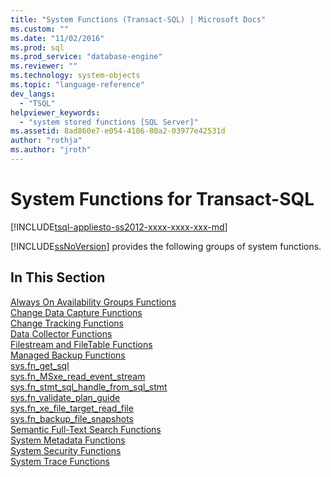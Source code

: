 ```yaml
---
title: "System Functions (Transact-SQL) | Microsoft Docs"
ms.custom: ""
ms.date: "11/02/2016"
ms.prod: sql
ms.prod_service: "database-engine"
ms.reviewer: ""
ms.technology: system-objects
ms.topic: "language-reference"
dev_langs: 
  - "TSQL"
helpviewer_keywords: 
  - "system stored functions [SQL Server]"
ms.assetid: 8ad860e7-e054-4186-80a2-03977e42531d
author: "rothja"
ms.author: "jroth"
---
```

# System Functions for Transact-SQL
[!INCLUDE[tsql-appliesto-ss2012-xxxx-xxxx-xxx-md](../../includes/tsql-appliesto-ss2012-xxxx-xxxx-xxx-md.md)]

  [!INCLUDE[ssNoVersion](../../includes/ssnoversion-md.md)] provides the following groups of system functions.  
  
## In This Section  
 [Always On Availability Groups Functions](../../relational-databases/system-functions/always-on-availability-groups-functions-transact-sql.md)  
 [Change Data Capture Functions](../../relational-databases/system-functions/change-data-capture-functions-transact-sql.md)  
 [Change Tracking Functions](../../relational-databases/system-functions/change-tracking-functions-transact-sql.md)  
 [Data Collector Functions](../../relational-databases/system-functions/data-collector-functions-transact-sql.md)  
 [Filestream and FileTable Functions](../../relational-databases/system-functions/filestream-and-filetable-functions-transact-sql.md)  
 [Managed Backup Functions](../../relational-databases/system-functions/managed-backup-functions-transact-sql.md)  
 [sys.fn_get_sql](../../relational-databases/system-functions/sys-fn-get-sql-transact-sql.md)  
 [sys.fn_MSxe_read_event_stream](../../relational-databases/system-functions/sys-fn-msxe-read-event-stream-transact-sql.md)  
 [sys.fn_stmt_sql_handle_from_sql_stmt](../../relational-databases/system-functions/sys-fn-stmt-sql-handle-from-sql-stmt-transact-sql.md)  
 [sys.fn_validate_plan_guide](../../relational-databases/system-functions/sys-fn-validate-plan-guide-transact-sql.md)  
 [sys.fn_xe_file_target_read_file](../../relational-databases/system-functions/sys-fn-xe-file-target-read-file-transact-sql.md)  
 [sys.fn_backup_file_snapshots](../../relational-databases/system-functions/sys-fn-db-backup-file-snapshots-transact-sql.md)  
 [Semantic Full-Text Search Functions](../../relational-databases/system-functions/full-text-search-and-semantic-search-functions-transact-sql.md)  
 [System Metadata Functions](../../relational-databases/system-functions/system-metadata-functions.md)  
 [System Security Functions](../../relational-databases/system-functions/system-security-functions.md)  
 [System Trace Functions](../../relational-databases/system-functions/system-trace-functions.md)  
  
